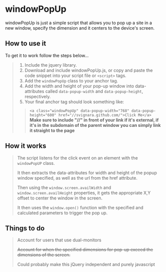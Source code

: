 # windowPopUp #

windowPopUp is just a simple script that allows you to pop up a site in a new window, specify the dimension and it centers to the device's screen.

## How to use it ##

To get it to work follow the steps below...

>1. Include the jquery library.
>2. Download and include windowPopUp.js, or copy and paste the code snippet into your script file or `<script>` tags.
>3. Add the `windowPopUp` class to your anchor tag.
>4. Add the width and height of your pop-up window into data-attributes called `data-popup-width` and `data-popup-height`, respectively.
>5. Your final anchor tag should look something like:
> > `<a class="windowPopUp" data-popup-width="768" data-popup-height="600" href="//svignara.github.com/">Click Me</a>`
**Make sure to include "//" in front of your link if it's external, if it's in the subdomain of the parent window you can simply link it straight to the page**

## How it works ##

>The script listens for the click event on an element with the `windowPopUP` class.
>
>It then extracts the data-attributes for width and height of the popup window specified, as well as the url from the href attribute.
>
>Then using the `window.screen.availWidth` and `window.screen.availHeight` properties, it gets the appropriate X,Y offset to center the window in the screen.
>
>It then uses the `window.open()` function with the specified and calculated parameters to trigger the pop up.

## Things to do ##

>Account for users that use dual-monitors
>
>~~Account for when the specified dimensions for pop-up exceed the dimensions of the screen.~~
>
>Could probably make this jQuery independent and purely javascript
